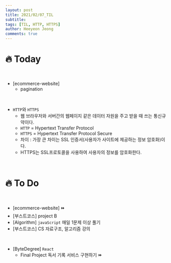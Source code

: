 ```yaml
---
layout: post
title: 2021/02/07_TIL
subtitle:
tags: [TIL, HTTP, HTTPS]
author: Heeyeon Jeong
comments: true
---
```


# 🔥 Today

<br>

- [ecommerce-website]
  - pagination

<br>

- `HTTP`와 `HTTPS`
  - 웹 브라우저와 서버간의 웹페이지 같은 데이터 자원을 주고 받을 때 쓰는 통신규약이다.
  - `HTTP` = Hypertext Transfer Protocol
  - `HTTPS` = Hypertext Transfer Protocol Secure
  - 차이 : 가장 큰 차이는 SSL 인증서(사용자가 사이트에 제공하는 정보 암호화)이다.
  - HTTPS는 SSL프로토콜을 사용하여 사용자의 정보를 암호화한다.

<br>

# 🔥 To Do

<br>

- [ecommerce-website] ⏩
- [부스트코스] project B
- [Algorithm] `javaScript` 매일 1문제 이상 풀기
- [부스트코스] CS 자료구조, 알고리즘 강의

<br>

- [ByteDegree] `React`
  - Final Project 독서 기록 서비스 구현하기 ⏩
